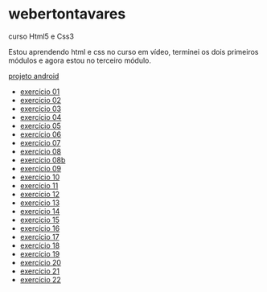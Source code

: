 # webertontavares 

 curso Html5 e Css3

Estou aprendendo html e css no curso em vídeo, terminei os dois primeiros módulos e agora estou no terceiro módulo.

<a href="https://webertontavares.github.io/projeto-android/" target="_blank">projeto android</a>

<ul>
<li><a href="https://webertontavares.github.io/Html5-Css3/EX01/" target=_blank> exercício 01 </a></li>
<li><a href="https://webertontavares.github.io/Html5-Css3/EX02/" target=_blank> exercício 02 </a></li>
<li><a href="https://webertontavares.github.io/Html5-Css3/EX03/" target=_blank> exercício 03 </a></li>
<li><a href="https://webertontavares.github.io/Html5-Css3/EX04/" target=_blank> exercício 04 </a></li>
<li><a href="https://webertontavares.github.io/Html5-Css3/EX05/" target=_blank> exercício 05 </a></li>
<li><a href="https://webertontavares.github.io/Html5-Css3/EX06/" target=_blank> exercício 06 </a></li>
<li><a href="https://webertontavares.github.io/Html5-Css3/EX07/" target=_blank> exercício 07 </a></li>
<li><a href="https://webertontavares.github.io/Html5-Css3/EX08/" target=_blank> exercício 08 </a></li>
<li><a href="https://webertontavares.github.io/Html5-Css3/EX8b/" target=_blank> exercício 08b </a></li>
<li><a href="https://webertontavares.github.io/Html5-Css3/EX09/" target=_blank> exercício 09 </a></li>
<li><a href="https://webertontavares.github.io/Html5-Css3/EX10/" target=_blank> exercício 10 </a></li>
<li><a href="https://webertontavares.github.io/Html5-Css3/EX11/" target=_blank> exercício 11 </a></li>
<li><a href="https://webertontavares.github.io/Html5-Css3/EX12/" target=_blank> exercício 12 </a></li>
<li><a href="https://webertontavares.github.io/Html5-Css3/EX13/" target=_blank> exercício 13 </a></li>
<li><a href="https://webertontavares.github.io/Html5-Css3/EX14/" target=_blank> exercício 14 </a></li>
<li><a href="https://webertontavares.github.io/Html5-Css3/EX15/" target=_blank> exercício 15 </a></li>
<li><a href="https://webertontavares.github.io/Html5-Css3/EX16/" target=_blank> exercício 16 </a></li>
<li><a href="https://webertontavares.github.io/Html5-Css3/EX17/" target=_blank> exercício 17 </a></li>
<li><a href="https://webertontavares.github.io/Html5-Css3/EX18/" target=_blank> exercício 18 </a></li>
<li><a href="https://webertontavares.github.io/Html5-Css3/EX19/" target=_blank> exercício 19 </a></li>
<li><a href="https://webertontavares.github.io/Html5-Css3/EX20/" target=_blank> exercício 20 </a></li>
<li><a href="https://webertontavares.github.io/Html5-Css3/EX21/" target=_blank> exercício 21 </a></li>
<li><a href="https://webertontavares.github.io/Html5-Css3/EX22/" target=_blank> exercício 22 </a></li>
</ul>
